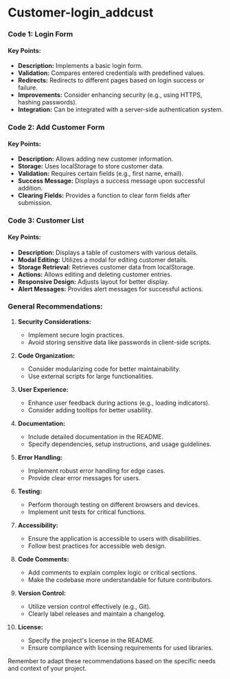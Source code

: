 # Customer-login_addcust
### Code 1: Login Form

#### Key Points:
- **Description:** Implements a basic login form.
- **Validation:** Compares entered credentials with predefined values.
- **Redirects:** Redirects to different pages based on login success or failure.
- **Improvements:** Consider enhancing security (e.g., using HTTPS, hashing passwords).
- **Integration:** Can be integrated with a server-side authentication system.

### Code 2: Add Customer Form

#### Key Points:
- **Description:** Allows adding new customer information.
- **Storage:** Uses localStorage to store customer data.
- **Validation:** Requires certain fields (e.g., first name, email).
- **Success Message:** Displays a success message upon successful addition.
- **Clearing Fields:** Provides a function to clear form fields after submission.

### Code 3: Customer List

#### Key Points:
- **Description:** Displays a table of customers with various details.
- **Modal Editing:** Utilizes a modal for editing customer details.
- **Storage Retrieval:** Retrieves customer data from localStorage.
- **Actions:** Allows editing and deleting customer entries.
- **Responsive Design:** Adjusts layout for better display.
- **Alert Messages:** Provides alert messages for successful actions.

### General Recommendations:

1. **Security Considerations:**
   - Implement secure login practices.
   - Avoid storing sensitive data like passwords in client-side scripts.

2. **Code Organization:**
   - Consider modularizing code for better maintainability.
   - Use external scripts for large functionalities.

3. **User Experience:**
   - Enhance user feedback during actions (e.g., loading indicators).
   - Consider adding tooltips for better usability.

4. **Documentation:**
   - Include detailed documentation in the README.
   - Specify dependencies, setup instructions, and usage guidelines.

5. **Error Handling:**
   - Implement robust error handling for edge cases.
   - Provide clear error messages for users.

6. **Testing:**
   - Perform thorough testing on different browsers and devices.
   - Implement unit tests for critical functions.

7. **Accessibility:**
   - Ensure the application is accessible to users with disabilities.
   - Follow best practices for accessible web design.

8. **Code Comments:**
   - Add comments to explain complex logic or critical sections.
   - Make the codebase more understandable for future contributors.

9. **Version Control:**
   - Utilize version control effectively (e.g., Git).
   - Clearly label releases and maintain a changelog.

10. **License:**
    - Specify the project's license in the README.
    - Ensure compliance with licensing requirements for used libraries.

Remember to adapt these recommendations based on the specific needs and context of your project.
